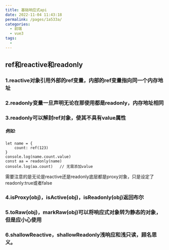 ```yaml
---
title: 基础响应式api
date: 2022-11-04 11:43:18
permalink: /pages/1a533a/
categories:
  - 前端
  - vue3
tags:
  - 
---
```

## ref和reactive和readonly
### 1.reactive对象引用外部的ref变量，内部的ref变量指向同一个内存地址
### 2.readonly变量一旦声明无论在那使用都是readonly，内存地址相同
### 3.readonly可以解封ref对象，使其不具有value属性
##### 例如:
```vue
let name = {
	count: ref(123)
}
console.log(name.count.value)
const aa = readonly(name)
console.log(aa.count)	// 无需添加value
```
需要注意的是无论是reactive还是readonly底层都是proxy对象，只是设定了readonly:true或者false
###  4.isProxy(obj)，isActive(obj)，isReadonly(obj)返回布尔
### 5.toRaw(obj)，markRaw(obj)可以将响应式对象转为静态的对象，但是应小心使用
### 6.shallowReactive，shallowReadonly浅响应和浅只读，顾名思义。
